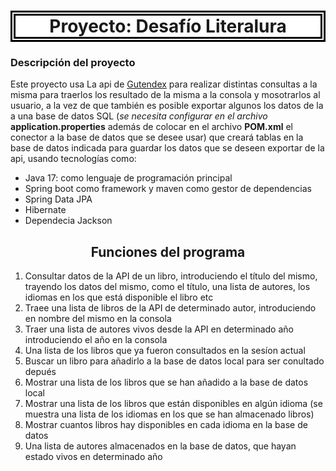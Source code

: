 <h1 style="text-align: center; border: 8px double black; background-color: white;"> Proyecto: Desafío Literalura </h1>

<h3>Descripción del proyecto</h3>

<p>Este proyecto usa La api de <a href="https://gutendex.com/">Gutendex</a> para realizar distintas consultas a la misma para traerlos los resultado de la misma a la consola y mosotrarlos al usuario, a la vez de que también es posible exportar algunos  los datos de la a una base de datos SQL (<em>se necesita configurar en el archivo</em> <strong>application.properties</strong> además de colocar en el archivo <strong>POM.xml</strong> el conector a la base de datos que se desee usar) que creará tablas en la base de datos indicada para guardar los datos que se deseen exportar de la api, usando tecnologías como:</p>

<ul>
    <li>Java 17: como lenguaje de programación principal</li>
    <li>Spring boot como framework y maven como gestor de dependencias</li>
    <li>Spring Data JPA</li>
    <li>Hibernate</li>
    <li>Dependecia Jackson</li>
</ul>

<h2 style="text-align: center;">Funciones del programa</h2>
<ol>
    <li>Consultar datos de la API de un libro, introduciendo el título del mismo, trayendo los datos del mismo, como el título, una lista de autores, los idiomas en los que está disponible el libro etc</li>
    <li>Traee una lista de libros de la API de determinado autor, introduciendo en nombre del mismo en la consola</li>
    <li>Traer una lista de autores vivos desde la API en determinado año introduciendo el año en la consola</li>
    <li>Una lista de los libros que ya fueron consultados en la sesíon actual</li>
    <li>Buscar un libro para añadirlo a la base de datos local para ser conultado depués</li>
    <li>Mostrar una lista de los libros que se han añadido a la base de datos local</li>
    <li>Mostrar una lista de los libros que están disponibles en algún idioma (se muestra una lista de los idiomas en los que se han almacenado libros)</li>
    <li>Mostrar cuantos libros hay disponibles en cada idioma en la base de datos</li>
    <li>Una lista de autores almacenados en la base de datos, que hayan estado vivos en determinado año</li>
</ol>
